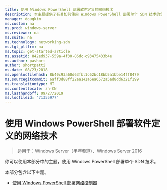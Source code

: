 ```yaml
---
title: 使用 Windows PowerShell 部署软件定义的网络技术
description: 本主题提供了有关如何使用 Windows PowerShell 部署单个 SDN 技术的信息的链接。
manager: dougkim
ms.custom: na
ms.prod: windows-server
ms.reviewer: na
ms.suite: na
ms.technology: networking-sdn
ms.tgt_pltfrm: na
ms.topic: get-started-article
ms.assetid: 842ed937-559a-4f30-86dc-c93475433b4e
ms.author: pashort
author: shortpatti
ms.date: 08/23/2018
ms.openlocfilehash: 8b40c93a60d63fb11c62bc18bb5a1bbe14ff8479
ms.sourcegitcommit: 6aff3d88ff22ea141a6ea6572a5ad8dd6321f199
ms.translationtype: MT
ms.contentlocale: zh-CN
ms.lasthandoff: 09/27/2019
ms.locfileid: "71355977"
---
```

# <a name="deploy-software-defined-network-technologies-using-windows-powershell"></a>使用 Windows PowerShell 部署软件定义的网络技术

>适用于：Windows Server（半年频道）、Windows Server 2016

你可以使用本部分中的主题，使用 Windows PowerShell 部署单个 SDN 技术。  
  
本部分包含以下主题。  
  
-   [使用 Windows PowerShell 部署网络控制器](Deploy-Network-Controller-using-Windows-PowerShell.md)  
  
 
  



